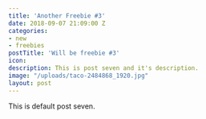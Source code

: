 ```yaml
---
title: 'Another Freebie #3'
date: 2018-09-07 21:09:00 Z
categories:
- new
- freebies
postTitle: 'Will be freebie #3'
icon: 
description: This is post seven and it's description.
image: "/uploads/taco-2484868_1920.jpg"
layout: post
---
```


This is default post seven.
